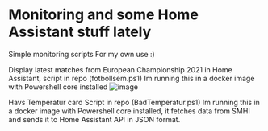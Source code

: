 # Monitoring and some Home Assistant stuff lately
Simple monitoring scripts
For my own use :) 

Display latest matches from European Championship 2021 in Home Assistant, script in repo (fotbollsem.ps1)
Im running this in a docker image with Powershell core installed
![image](https://user-images.githubusercontent.com/25895262/122354254-1a91de80-cf51-11eb-8719-0ca081fea561.png)

Havs Temperatur card
Script in repo (BadTemperatur.ps1)
Im running this in a docker image with Powershell core installed, it fetches data from SMHI and sends it to Home Assistant API in JSON format.
